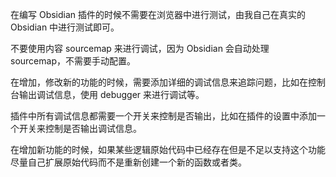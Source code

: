 在编写 Obsidian 插件的时候不需要在浏览器中进行测试，由我自己在真实的 Obsidian 中进行测试即可。

不要使用内容 sourcemap 来进行调试，因为 Obsidian 会自动处理 sourcemap，不需要手动配置。

在增加，修改新的功能的时候，需要添加详细的调试信息来追踪问题，比如在控制台输出调试信息，使用 debugger 来进行调试等。

插件中所有调试信息都需要一个开关来控制是否输出，比如在插件的设置中添加一个开关来控制是否输出调试信息。

在增加新功能的时候，如果某些逻辑原始代码中已经存在但是不足以支持这个功能尽量自己扩展原始代码而不是重新创建一个新的函数或者类。